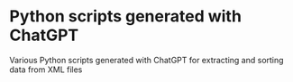 # Python scripts generated with ChatGPT
Various Python scripts generated with ChatGPT for extracting and sorting data from XML files
